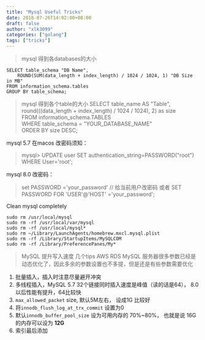 ```yaml
---
title: "Mysql Useful Tricks" 
date: 2018-07-26T14:02:00+08:00
draft: false
author: "xlk3099"
categories: ["golang"]
tags: ["tricks"]
---
```


> mysql 得到各databases的大小

    SELECT table_schema "DB Name",
        ROUND(SUM(data_length + index_length) / 1024 / 1024, 1) "DB Size in MB" 
    FROM information_schema.tables 
    GROUP BY table_schema; 

> mysql 得到各个table的大小
    SELECT 
    table_name AS "Table",  
    round(((data_length + index_length) / 1024 / 1024), 2) as size   
    FROM information_schema.TABLES  
    WHERE table_schema = "YOUR_DATABASE_NAME"  
    ORDER BY size DESC; 

mysql 5.7 在macos 改密码须知：
>  mysql> UPDATE user SET authentication_string=PASSWORD("root") WHERE User='root';

mysql 8.0 改密码：
> set PASSWORD ='your_password'  // 给当前用户改密码
或者
> SET PASSWORD FOR 'USER'@'HOST' ='your_password';

Clean mysql completely

```
sudo rm /usr/local/mysql
sudo rm -rf /usr/local/var/mysql
sudo rm -rf /usr/local/mysql*
sudo rm ~/Library/LaunchAgents/homebrew.mxcl.mysql.plist
sudo rm -rf /Library/StartupItems/MySQLCOM
sudo rm -rf /Library/PreferencePanes/My*
```


> MySQL 提升写入速度 几个tips
AWS RDS MySQL 服务器很多参数已经是动态优化了，因此多余的参数设置也不多提，但是还是有些参数需要优化

1. 批量插入，插入时注意尽量避开冲突
2. 多线程插入，MySQL 5.7 32个链接同时插入速度是峰值（读的话是64）， 8.0以后性能有提升，64比较快
3. `max_allowed_packet` size, 默认5M左右， 设成1G 比较好
4. 将`innodb_flush_log_at_trx_commit` 设置为0
5. 默认`innodb_buffer_pool_size` 设为可用内存的 70%~80%， 也就是说 16G的内存可以设为 **12G**
6. 索引最后添加